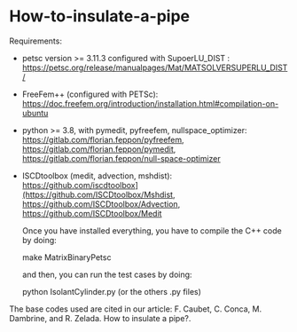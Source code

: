 # How-to-insulate-a-pipe

Requirements:
- petsc version >= 3.11.3 configured with SupoerLU_DIST : https://petsc.org/release/manualpages/Mat/MATSOLVERSUPERLU_DIST/
- FreeFem++ (configured with PETSc): https://doc.freefem.org/introduction/installation.html#compilation-on-ubuntu
- python >= 3.8, with pymedit, pyfreefem, nullspace_optimizer: https://gitlab.com/florian.feppon/pyfreefem, https://gitlab.com/florian.feppon/pymedit, https://gitlab.com/florian.feppon/null-space-optimizer
- ISCDtoolbox (medit, advection, mshdist): https://github.com/iscdtoolbox](https://github.com/ISCDtoolbox/Mshdist, https://github.com/ISCDtoolbox/Advection, https://github.com/ISCDtoolbox/Medit

  Once you have installed everything, you have to compile the C++ code by doing:

  make MatrixBinaryPetsc

  and then, you can run the test cases by doing:
  
  python IsolantCylinder.py
  (or the others .py files)

The base codes used are cited in our article:
F. Caubet, C. Conca, M. Dambrine, and R. Zelada. How to insulate a pipe?.
